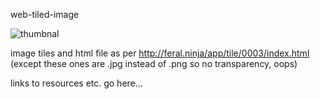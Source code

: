 web-tiled-image

![thumbnal](https://github.com/cruft-ninja/web-tiled-image/blob/master/0001/tiles/0_0_0.jpg)

image tiles and html file as per http://feral.ninja/app/tile/0003/index.html  
(except these ones are .jpg instead of .png so no transparency, oops)

links to resources etc. go here...








